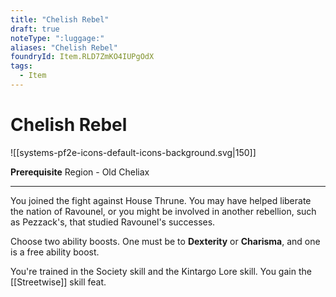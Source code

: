 ```yaml
---
title: "Chelish Rebel"
draft: true
noteType: ":luggage:"
aliases: "Chelish Rebel"
foundryId: Item.RLD7ZmKO4IUPgOdX
tags:
  - Item
---
```


# Chelish Rebel
![[systems-pf2e-icons-default-icons-background.svg|150]]

**Prerequisite** Region - Old Cheliax

* * *

You joined the fight against House Thrune. You may have helped liberate the nation of Ravounel, or you might be involved in another rebellion, such as Pezzack's, that studied Ravounel's successes.

Choose two ability boosts. One must be to **Dexterity** or **Charisma**, and one is a free ability boost.

You're trained in the Society skill and the Kintargo Lore skill. You gain the [[Streetwise]] skill feat.
